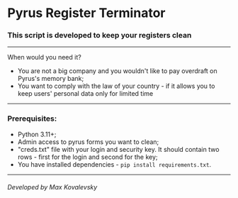 # Pyrus Register Terminator #

### This script is developed to keep your registers clean ###

---

When would you need it?
- You are not a big company and you wouldn't like to pay overdraft on Pyrus's memory bank;
- You want to comply with the law of your country - if it allows you to keep users' personal data only for limited time

---

### Prerequisites:
- Python 3.11+;
- Admin access to pyrus forms you want to clean;
- "creds.txt" file with your login and security key. It should contain two rows - first for the login and second for the key;
- You have installed dependencies - ```pip install requirements.txt```.
---

###### Developed by Max Kovalevsky
